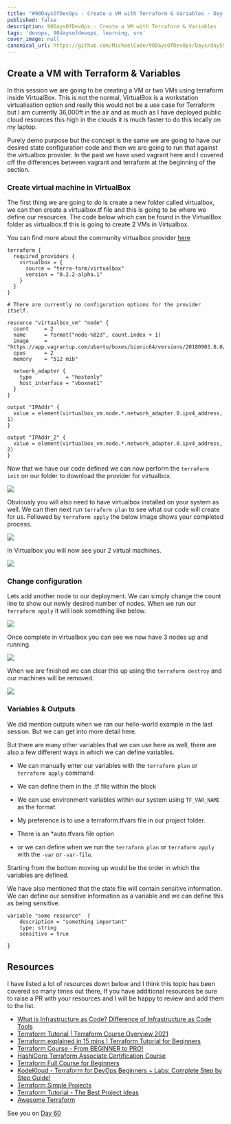 ```yaml
---
title: "#90DaysOfDevOps - Create a VM with Terraform & Variables - Day 59"
published: false
description: 90DaysOfDevOps - Create a VM with Terraform & Variables
tags: 'devops, 90daysofdevops, learning, sre'
cover_image: null
canonical_url: https://github.com/MichaelCade/90DaysOfDevOps/Days/day59.md 
---
```

## Create a VM with Terraform & Variables

In this session we are going to be creating a VM or two VMs using terraform inside VirtualBox. This is not the normal, VirtualBox is a workstation virtualisation option and really this would not be a use case for Terraform but I am currently 36,000ft in the air and as much as I have deployed public cloud resources this high in the clouds it is much faster to do this locally on my laptop. 

Purely demo purpose but the concept is the same we are going to have our desired state configuration code and then we are going to run that against the virtualbox provider. In the past we have used vagrant here and I covered off the differences between vagrant and terraform at the beginning of the section. 

### Create virtual machine in VirtualBox 

The first thing we are going to do is create a new folder called virtualbox, we can then create a virtualbox.tf file and this is going to be where we define our resources. The code below which can be found in the VirtualBox folder as virtualbox.tf this is going to create 2 VMs in Virtualbox. 

You can find more about the community virtualbox provider [here](https://registry.terraform.io/providers/terra-farm/virtualbox/latest/docs/resources/vm)

```
terraform {
  required_providers {
    virtualbox = {
      source = "terra-farm/virtualbox"
      version = "0.2.2-alpha.1"
    }
  }
}

# There are currently no configuration options for the provider itself.

resource "virtualbox_vm" "node" {
  count     = 2
  name      = format("node-%02d", count.index + 1)
  image     = "https://app.vagrantup.com/ubuntu/boxes/bionic64/versions/20180903.0.0/providers/virtualbox.box"
  cpus      = 2
  memory    = "512 mib"

  network_adapter {
    type           = "hostonly"
    host_interface = "vboxnet1"
  }
}

output "IPAddr" {
  value = element(virtualbox_vm.node.*.network_adapter.0.ipv4_address, 1)
}

output "IPAddr_2" {
  value = element(virtualbox_vm.node.*.network_adapter.0.ipv4_address, 2)
}

```

Now that we have our code defined we can now perform the `terraform init` on our folder to download the provider for virtualbox. 

![](Images/Day59_IAC1.png)


Obviously you will also need to have virtualbox installed on your system as well. We can then next run `terraform plan` to see what our code will create for us. Followed by `terraform apply` the below image shows your completed process.

![](Images/Day59_IAC2.png)

In Virtualbox you will now see your 2 virtual machines. 

![](Images/Day59_IAC3.png)

### Change configuration 

Lets add another node to our deployment. We can simply change the count line to show our newly desired number of nodes. When we run our `terraform apply` it will look something like below. 

![](Images/Day59_IAC4.png)

Once complete in virtualbox you can see we now have 3 nodes up and running. 

![](Images/Day59_IAC5.png)

When we are finished we can clear this up using the `terraform destroy` and our machines will be removed. 

![](Images/Day59_IAC6.png)

### Variables & Outputs 

We did mention outputs when we ran our hello-world example in the last session. But we can get into more detail here. 

But there are many other variables that we can use here as well, there are also a few different ways in which we can define variables. 

- We can manually enter our variables with the `terraform plan` or `terraform apply` command

- We can define them in the .tf file within the block 

- We can use environment variables within our system using `TF_VAR_NAME` as the format. 

- My preference is to use a terraform.tfvars file in our project folder. 

- There is an *auto.tfvars file option 

- or we can define when we run the `terraform plan` or `terraform apply` with the `-var` or `-var-file`. 

Starting from the bottom moving up would be the order in which the variables are defined. 

We have also mentioned that the state file will contain sensitive information. We can define our sensitive information as a variable and we can define this as being sensitive. 

```
variable "some resource"  {
    description = "something important"
    type: string
    sensitive = true

}
```

## Resources 
I have listed a lot of resources down below and I think this topic has been covered so many times out there, If you have additional resources be sure to raise a PR with your resources and I will be happy to review and add them to the list. 

- [What is Infrastructure as Code? Difference of Infrastructure as Code Tools ](https://www.youtube.com/watch?v=POPP2WTJ8es)
- [Terraform Tutorial | Terraform Course Overview 2021](https://www.youtube.com/watch?v=m3cKkYXl-8o)
- [Terraform explained in 15 mins | Terraform Tutorial for Beginners ](https://www.youtube.com/watch?v=l5k1ai_GBDE)
- [Terraform Course - From BEGINNER to PRO!](https://www.youtube.com/watch?v=7xngnjfIlK4&list=WL&index=141&t=16s)
- [HashiCorp Terraform Associate Certification Course](https://www.youtube.com/watch?v=V4waklkBC38&list=WL&index=55&t=111s)
- [Terraform Full Course for Beginners](https://www.youtube.com/watch?v=EJ3N-hhiWv0&list=WL&index=39&t=27s)
- [KodeKloud -  Terraform for DevOps Beginners + Labs: Complete Step by Step Guide!](https://www.youtube.com/watch?v=YcJ9IeukJL8&list=WL&index=16&t=11s)
- [Terraform Simple Projects](https://terraform.joshuajebaraj.com/)
- [Terraform Tutorial - The Best Project Ideas](https://www.youtube.com/watch?v=oA-pPa0vfks)
- [Awesome Terraform](https://github.com/shuaibiyy/awesome-terraform)

See you on [Day 60](day60.md)